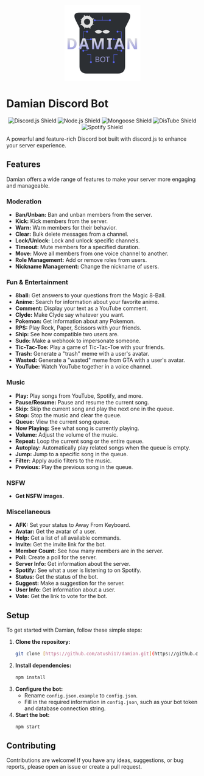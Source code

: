 <div align="center">
  <img src="./images/damian_logo.svg" alt="Damian Bot Icon" width="200"/>
</div>

# Damian Discord Bot

<div align="center">
  <img src="https://img.shields.io/badge/Discord.js-v13-5865F2?style=for-the-badge&logo=discord&logoColor=white" alt="Discord.js Shield"/>
  <img src="https://img.shields.io/badge/Node.js-16.x-339933?style=for-the-badge&logo=node.js&logoColor=white" alt="Node.js Shield"/>
  <img src="https://img.shields.io/badge/Mongoose-v6-880000?style=for-the-badge&logo=mongoose&logoColor=white" alt="Mongoose Shield"/>
  <img src="https://img.shields.io/badge/DisTube-v3-29d84a?style=for-the-badge&logo=npm&logoColor=white" alt="DisTube Shield"/>
  <img src="https://img.shields.io/badge/Spotify-1ED760?style=for-the-badge&logo=spotify&logoColor=white" alt="Spotify Shield"/>
</div>

A powerful and feature-rich Discord bot built with discord.js to enhance your server experience.

## Features

Damian offers a wide range of features to make your server more engaging and manageable.

### Moderation

* **Ban/Unban:** Ban and unban members from the server.
* **Kick:** Kick members from the server.
* **Warn:** Warn members for their behavior.
* **Clear:** Bulk delete messages from a channel.
* **Lock/Unlock:** Lock and unlock specific channels.
* **Timeout:** Mute members for a specified duration.
* **Move:** Move all members from one voice channel to another.
* **Role Management:** Add or remove roles from users.
* **Nickname Management:** Change the nickname of users.

### Fun & Entertainment

* **8ball:** Get answers to your questions from the Magic 8-Ball.
* **Anime:** Search for information about your favorite anime.
* **Comment:** Display your text as a YouTube comment.
* **Clyde:** Make Clyde say whatever you want.
* **Pokemon:** Get information about any Pokemon.
* **RPS:** Play Rock, Paper, Scissors with your friends.
* **Ship:** See how compatible two users are.
* **Sudo:** Make a webhook to impersonate someone.
* **Tic-Tac-Toe:** Play a game of Tic-Tac-Toe with your friends.
* **Trash:** Generate a "trash" meme with a user's avatar.
* **Wasted:** Generate a "wasted" meme from GTA with a user's avatar.
* **YouTube:** Watch YouTube together in a voice channel.

### Music

* **Play:** Play songs from YouTube, Spotify, and more.
* **Pause/Resume:** Pause and resume the current song.
* **Skip:** Skip the current song and play the next one in the queue.
* **Stop:** Stop the music and clear the queue.
* **Queue:** View the current song queue.
* **Now Playing:** See what song is currently playing.
* **Volume:** Adjust the volume of the music.
* **Repeat:** Loop the current song or the entire queue.
* **Autoplay:** Automatically play related songs when the queue is empty.
* **Jump:** Jump to a specific song in the queue.
* **Filter:** Apply audio filters to the music.
* **Previous:** Play the previous song in the queue.

### NSFW

* **Get NSFW images.**

### Miscellaneous

* **AFK:** Set your status to Away From Keyboard.
* **Avatar:** Get the avatar of a user.
* **Help:** Get a list of all available commands.
* **Invite:** Get the invite link for the bot.
* **Member Count:** See how many members are in the server.
* **Poll:** Create a poll for the server.
* **Server Info:** Get information about the server.
* **Spotify:** See what a user is listening to on Spotify.
* **Status:** Get the status of the bot.
* **Suggest:** Make a suggestion for the server.
* **User Info:** Get information about a user.
* **Vote:** Get the link to vote for the bot.

## Setup

To get started with Damian, follow these simple steps:

1.  **Clone the repository:**
    ```bash
    git clone [https://github.com/atushi17/damian.git](https://github.com/atushi17/damian.git)
    ```
2.  **Install dependencies:**
    ```bash
    npm install
    ```
3.  **Configure the bot:**
    * Rename `config.json.example` to `config.json`.
    * Fill in the required information in `config.json`, such as your bot token and database connection string.
4.  **Start the bot:**
    ```bash
    npm start
    ```

## Contributing

Contributions are welcome! If you have any ideas, suggestions, or bug reports, please open an issue or create a pull request.
